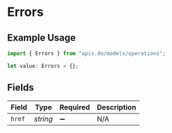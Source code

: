 # Errors

## Example Usage

```typescript
import { Errors } from "apis.do/models/operations";

let value: Errors = {};
```

## Fields

| Field              | Type               | Required           | Description        |
| ------------------ | ------------------ | ------------------ | ------------------ |
| `href`             | *string*           | :heavy_minus_sign: | N/A                |
